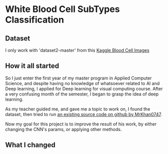 # White Blood Cell SubTypes Classification

## Dataset

I only work with 'dataset2-master' from this [Kaggle Blood Cell Images](https://www.kaggle.com/paultimothymooney/blood-cells)

## How it all started

So I just enter the first year of my master program in Applied Computer Science, and despite having no knowledge of whatsoever related to AI and Deep learning, I applied for Deep learning for visual computing course. After a very confusing month of the semester, I began to grasp the idea of deep learning.

As my teacher guided me, and gave me a topic to work on, I found the dataset, then tried to run [an existing source code on github by MrKhan0747](https://github.com/MrKhan0747/Blood-Cell-Subtypes-Classification/).

Now my goal for this project is to improve the result of his work, by either changing the CNN's params, or applying other methods.

## What I changed
